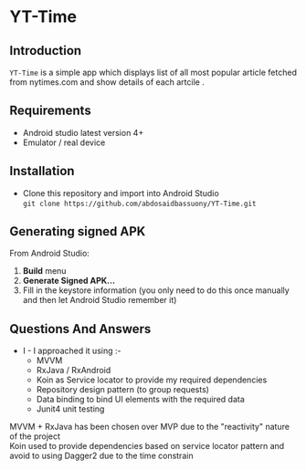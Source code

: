 # YT-Time


## Introduction
`YT-Time` is a simple app which displays list of all most popular article  fetched from nytimes.com and show details of each artcile .

## Requirements
* Android studio latest version 4+
* Emulator / real device

## Installation
* Clone this repository and import into Android Studio<br>
  `git clone https://github.com/abdosaidbassuony/YT-Time.git`

## Generating signed APK
From Android Studio:
1. **Build** menu
2. **Generate Signed APK...**
3. Fill in the keystore information (you only need to do this once manually and then let Android Studio remember it)

## Questions And Answers
* I - I approached it using :-
  * MVVM
  * RxJava / RxAndroid
  * Koin as Service locator to provide my required dependencies
  * Repository design pattern (to group requests)
  * Data binding to bind UI elements with the required data
  * Junit4  unit testing

MVVM + RxJava has been chosen over MVP due to the "reactivity" nature of the project<br>
Koin used to provide dependencies based on service locator pattern and avoid to using Dagger2 due to the time constrain<br>
<br>
